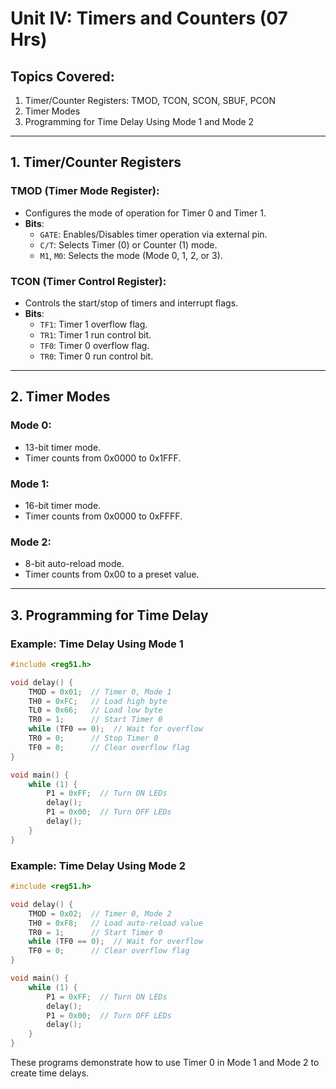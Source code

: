 
# Unit IV: Timers and Counters (07 Hrs)

## Topics Covered:
1. Timer/Counter Registers: TMOD, TCON, SCON, SBUF, PCON  
2. Timer Modes  
3. Programming for Time Delay Using Mode 1 and Mode 2  

---

## 1. Timer/Counter Registers

### TMOD (Timer Mode Register):
- Configures the mode of operation for Timer 0 and Timer 1.
- **Bits**:
  - `GATE`: Enables/Disables timer operation via external pin.
  - `C/T`: Selects Timer (0) or Counter (1) mode.
  - `M1`, `M0`: Selects the mode (Mode 0, 1, 2, or 3).

### TCON (Timer Control Register):
- Controls the start/stop of timers and interrupt flags.
- **Bits**:
  - `TF1`: Timer 1 overflow flag.
  - `TR1`: Timer 1 run control bit.
  - `TF0`: Timer 0 overflow flag.
  - `TR0`: Timer 0 run control bit.

---

## 2. Timer Modes

### Mode 0:
- 13-bit timer mode.
- Timer counts from 0x0000 to 0x1FFF.

### Mode 1:
- 16-bit timer mode.
- Timer counts from 0x0000 to 0xFFFF.

### Mode 2:
- 8-bit auto-reload mode.
- Timer counts from 0x00 to a preset value.

---

## 3. Programming for Time Delay

### Example: Time Delay Using Mode 1
```c
#include <reg51.h>

void delay() {
    TMOD = 0x01;  // Timer 0, Mode 1
    TH0 = 0xFC;   // Load high byte
    TL0 = 0x66;   // Load low byte
    TR0 = 1;      // Start Timer 0
    while (TF0 == 0);  // Wait for overflow
    TR0 = 0;      // Stop Timer 0
    TF0 = 0;      // Clear overflow flag
}

void main() {
    while (1) {
        P1 = 0xFF;  // Turn ON LEDs
        delay();
        P1 = 0x00;  // Turn OFF LEDs
        delay();
    }
}
```

### Example: Time Delay Using Mode 2
```c
#include <reg51.h>

void delay() {
    TMOD = 0x02;  // Timer 0, Mode 2
    TH0 = 0xF8;   // Load auto-reload value
    TR0 = 1;      // Start Timer 0
    while (TF0 == 0);  // Wait for overflow
    TF0 = 0;      // Clear overflow flag
}

void main() {
    while (1) {
        P1 = 0xFF;  // Turn ON LEDs
        delay();
        P1 = 0x00;  // Turn OFF LEDs
        delay();
    }
}
```

These programs demonstrate how to use Timer 0 in Mode 1 and Mode 2 to create time delays.

